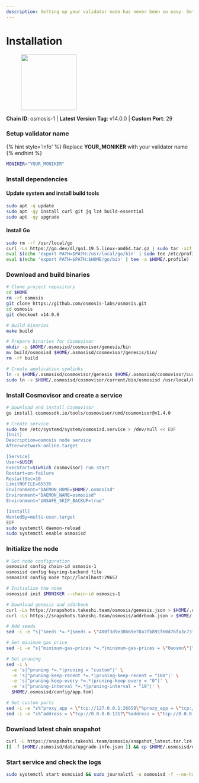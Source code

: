```yaml
---
description: Setting up your validator node has never been so easy. Get your validator running in minutes by following step by step instructions.
---
```


# Installation

<figure><img src="https://raw.githubusercontent.com/kj89/testnet_manuals/main/pingpub/logos/osmosis.png" width="150" alt=""><figcaption></figcaption></figure>

**Chain ID**: osmosis-1 | **Latest Version Tag**: v14.0.0 | **Custom Port**: 29

### Setup validator name

{% hint style='info' %}
Replace **YOUR_MONIKER** with your validator name
{% endhint %}

```bash
MONIKER="YOUR_MONIKER"
```

### Install dependencies

#### Update system and install build tools

```bash
sudo apt -q update
sudo apt -qy install curl git jq lz4 build-essential
sudo apt -qy upgrade
```

#### Install Go

```bash
sudo rm -rf /usr/local/go
curl -Ls https://go.dev/dl/go1.19.5.linux-amd64.tar.gz | sudo tar -xzf - -C /usr/local
eval $(echo 'export PATH=$PATH:/usr/local/go/bin' | sudo tee /etc/profile.d/golang.sh)
eval $(echo 'export PATH=$PATH:$HOME/go/bin' | tee -a $HOME/.profile)
```

### Download and build binaries

```bash
# Clone project repository
cd $HOME
rm -rf osmosis
git clone https://github.com/osmosis-labs/osmosis.git
cd osmosis
git checkout v14.0.0

# Build binaries
make build

# Prepare binaries for Cosmovisor
mkdir -p $HOME/.osmosisd/cosmovisor/genesis/bin
mv build/osmosisd $HOME/.osmosisd/cosmovisor/genesis/bin/
rm -rf build

# Create application symlinks
ln -s $HOME/.osmosisd/cosmovisor/genesis $HOME/.osmosisd/cosmovisor/current
sudo ln -s $HOME/.osmosisd/cosmovisor/current/bin/osmosisd /usr/local/bin/osmosisd
```

### Install Cosmovisor and create a service

```bash
# Download and install Cosmovisor
go install cosmossdk.io/tools/cosmovisor/cmd/cosmovisor@v1.4.0

# Create service
sudo tee /etc/systemd/system/osmosisd.service > /dev/null << EOF
[Unit]
Description=osmosis node service
After=network-online.target

[Service]
User=$USER
ExecStart=$(which cosmovisor) run start
Restart=on-failure
RestartSec=10
LimitNOFILE=65535
Environment="DAEMON_HOME=$HOME/.osmosisd"
Environment="DAEMON_NAME=osmosisd"
Environment="UNSAFE_SKIP_BACKUP=true"

[Install]
WantedBy=multi-user.target
EOF
sudo systemctl daemon-reload
sudo systemctl enable osmosisd
```

### Initialize the node

```bash
# Set node configuration
osmosisd config chain-id osmosis-1
osmosisd config keyring-backend file
osmosisd config node tcp://localhost:29657

# Initialize the node
osmosisd init $MONIKER --chain-id osmosis-1

# Download genesis and addrbook
curl -Ls https://snapshots.takeshi.team/osmosis/genesis.json > $HOME/.osmosisd/config/genesis.json
curl -Ls https://snapshots.takeshi.team/osmosis/addrbook.json > $HOME/.osmosisd/config/addrbook.json

# Add seeds
sed -i -e "s|^seeds *=.*|seeds = \"400f3d9e30b69e78a7fb891f60d76fa3c73f0ecc@osmosis.rpc.takeshi.team:29659\"|" $HOME/.osmosisd/config/config.toml

# Set minimum gas price
sed -i -e "s|^minimum-gas-prices *=.*|minimum-gas-prices = \"0uosmo\"|" $HOME/.osmosisd/config/app.toml

# Set pruning
sed -i \
  -e 's|^pruning *=.*|pruning = "custom"|' \
  -e 's|^pruning-keep-recent *=.*|pruning-keep-recent = "100"|' \
  -e 's|^pruning-keep-every *=.*|pruning-keep-every = "0"|' \
  -e 's|^pruning-interval *=.*|pruning-interval = "19"|' \
  $HOME/.osmosisd/config/app.toml

# Set custom ports
sed -i -e "s%^proxy_app = \"tcp://127.0.0.1:26658\"%proxy_app = \"tcp://127.0.0.1:29658\"%; s%^laddr = \"tcp://127.0.0.1:26657\"%laddr = \"tcp://127.0.0.1:29657\"%; s%^pprof_laddr = \"localhost:6060\"%pprof_laddr = \"localhost:29060\"%; s%^laddr = \"tcp://0.0.0.0:26656\"%laddr = \"tcp://0.0.0.0:29656\"%; s%^prometheus_listen_addr = \":26660\"%prometheus_listen_addr = \":29660\"%" $HOME/.osmosisd/config/config.toml
sed -i -e "s%^address = \"tcp://0.0.0.0:1317\"%address = \"tcp://0.0.0.0:29317\"%; s%^address = \":8080\"%address = \":29080\"%; s%^address = \"0.0.0.0:9090\"%address = \"0.0.0.0:29090\"%; s%^address = \"0.0.0.0:9091\"%address = \"0.0.0.0:29091\"%; s%^address = \"0.0.0.0:8545\"%address = \"0.0.0.0:29545\"%; s%^ws-address = \"0.0.0.0:8546\"%ws-address = \"0.0.0.0:29546\"%" $HOME/.osmosisd/config/app.toml
```

### Download latest chain snapshot

```bash
curl -L https://snapshots.takeshi.team/osmosis/snapshot_latest.tar.lz4 | tar -Ilz4 -xf - -C $HOME/.osmosisd
[[ -f $HOME/.osmosisd/data/upgrade-info.json ]] && cp $HOME/.osmosisd/data/upgrade-info.json $HOME/.osmosisd/cosmovisor/genesis/upgrade-info.json
```

### Start service and check the logs

```bash
sudo systemctl start osmosisd && sudo journalctl -u osmosisd -f --no-hostname -o cat
```
